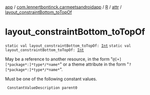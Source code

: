 [app](../../../index.md) / [com.lennertbontinck.carmeetsandroidapp](../../index.md) / [R](../index.md) / [attr](index.md) / [layout_constraintBottom_toTopOf](./layout_constraint-bottom_to-top-of.md)

# layout_constraintBottom_toTopOf

`static val layout_constraintBottom_toTopOf: `[`Int`](https://kotlinlang.org/api/latest/jvm/stdlib/kotlin/-int/index.html)
`static val layout_constraintBottom_toTopOf: `[`Int`](https://kotlinlang.org/api/latest/jvm/stdlib/kotlin/-int/index.html)

May be a reference to another resource, in the form "`@[+][*package*:]*type*/*name*`" or a theme attribute in the form "`?[*package*:]*type*/*name*`".

Must be one of the following constant values.

     ConstantValueDescription parent0

